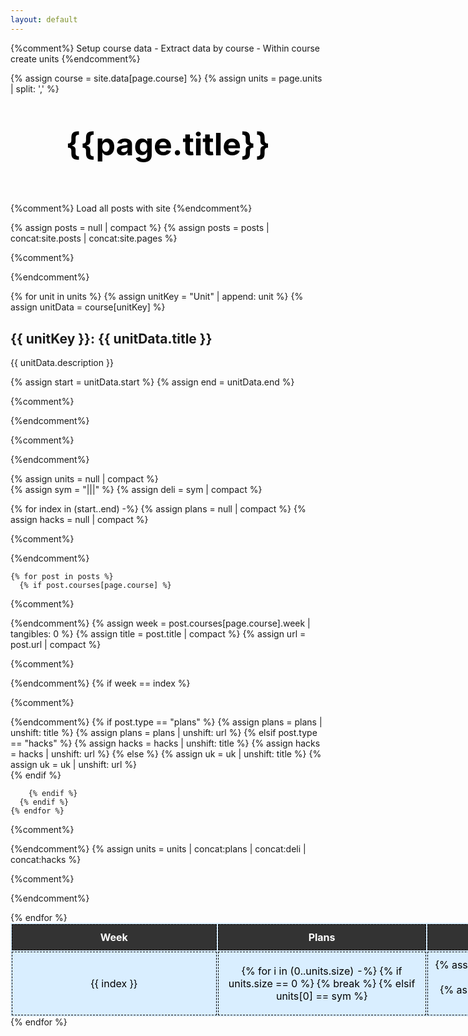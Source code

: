 ```yaml
---
layout: default
---
```


{%comment%} 
Setup course data
    - Extract data by course
    - Within course create units
{%endcomment%}

{% assign course = site.data[page.course] %} <!-- Load YML data -->
{% assign units = page.units | split: ',' %}
<h1>{{page.title}}</h1>
<br>

{%comment%} 
Load all posts with site
{%endcomment%}

{% assign posts = null | compact %}
{% assign posts = posts | concat:site.posts | concat:site.pages %}

{%comment%} 
<!-- Iterate through Course Units -->
{%endcomment%}

{% for unit in units %}
{% assign unitKey = "Unit" | append: unit %}
{% assign unitData = course[unitKey] %}
<h2>
  {{ unitKey }}: {{ unitData.title }}
</h2>
<p>  {{ unitData.description }} </p>

{% assign start = unitData.start %}
{% assign end = unitData.end %}

{%comment%} 
<!-- Output Column Headings for Blogs -->
{%endcomment%}

<table>
  <tr>
    <th>Week</th>
    <th>Plans</th>
    <th>Hacks</th>
  </tr>

  {%comment%} 
  <!-- These loops group blogs according to Row (week) and Column (category) 
    units = empty array
    sym = value to be used as a separator
    deli = sym forced to array
  -->
  {%endcomment%}

  {% assign units = null | compact %}  
  {% assign sym = "|||" %} 
  {% assign deli = sym | compact %} 

  {% for index in (start..end) -%}
    {% assign plans = null | compact %}
    {% assign hacks = null | compact %}

  {%comment%} 
  <!-- looping through all posts -->
  {%endcomment%}

    {% for post in posts %}
      {% if post.courses[page.course] %}
  {%comment%} 
  <!-- prepare data blog post data for evaluation -->
  {%endcomment%}
        {% assign week = post.courses[page.course].week | tangibles: 0 %}
        {% assign title = post.title | compact %}
        {% assign url = post.url | compact %}

  {%comment%} 
  <!-- process posts for the current week -->
  {%endcomment%}
        {% if week == index %} 

  {%comment%} 
  <!-- organizing blogs by type -->
  {%endcomment%}
          {% if post.type == "plans" %} 
              {% assign plans = plans | unshift: title %}
              {% assign plans = plans | unshift: url %}
          {% elsif post.type == "hacks" %}
              {% assign hacks = hacks | unshift: title %}
              {% assign hacks = hacks | unshift: url %} 
          {% else %}
              {% assign uk = uk | unshift: title %}
              {% assign uk = uk | unshift: url %}     
          {% endif %}

        {% endif %}
      {% endif %}
    {% endfor %}

  {%comment%} 
  <!-- ordering units and inserting column delimiters -->
  {%endcomment%}
  {% assign units = units | concat:plans | concat:deli | concat:hacks  %}

  {%comment%} 
  <!-- This Loop is maximum iterations, since elements are pairs it will decrement an extra time at the end -->
  {%endcomment%}
  <tr>
  <td> {{ index }} </td> 
  <td>
  {% for i in (0..units.size) -%} 
    {% if units.size == 0 %}
      {% break %}
    {% elsif units[0] == sym %} <!-- make a new column -->
  </td>
  <td>
      {% assign units = units | shift %} <!-- remove delimiter -->
    {% else %} <!-- make a link in the column -->
      - <a href="{{site.baseurl}}/{{units[0]}}">{{units[1]}}</a> <br/> 
      {% assign units = units | shift | shift %} <!-- remove title and url -->
    {% endif %}
  {% endfor %}
  </td>
  </tr>
  {% endfor %}

</table>
{% endfor %}

<style>
      h1 {
          font-size: 50px;
          text-align: center;
          margin-top: 50px;
          color: #000000;
      }
      table {
          width: 1000px;
          border-collapse: separate;
          margin: 0 auto;  
          background-color: rgb(217, 238, 255);
      }
      th, td {
          border: 1.5px dashed #000000;
          padding: 10px 10px;
          text-align: center;
          width: 333px;
      }
      th {
          background-color: #333;
          color: #ffffff;
      }
      td {
          color: #000000;
      }
      a {
          color:black;
      }
</style>
